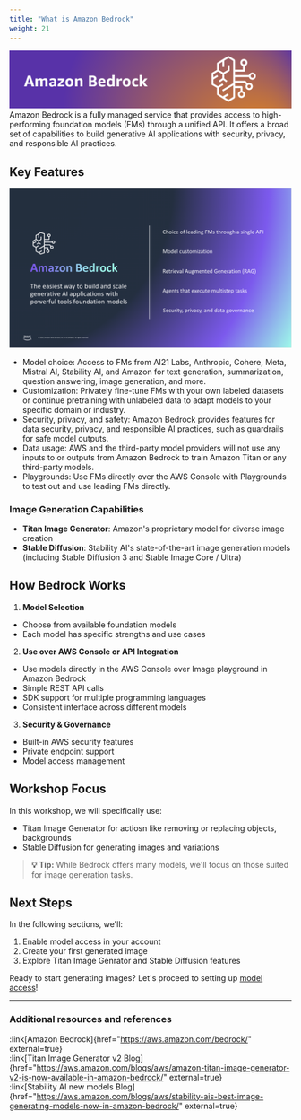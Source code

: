 ```yaml
---
title: "What is Amazon Bedrock"
weight: 21
---
```


![Amazon Bedrock](/static/bedrock/bedrock_banner.png)  
Amazon Bedrock is a fully managed service that provides access to high-performing foundation models (FMs) through a unified API. It offers a broad set of capabilities to build generative AI applications with security, privacy, and responsible AI practices.

## Key Features

![Amazon Bedrock Features](/static/bedrock/bedrock_features.png)  

- Model choice: Access to FMs from AI21 Labs, Anthropic, Cohere, Meta, Mistral AI, Stability AI, and Amazon for text generation, summarization, question answering, image generation, and more.
- Customization: Privately fine-tune FMs with your own labeled datasets or continue pretraining with unlabeled data to adapt models to your specific domain or industry.
- Security, privacy, and safety: Amazon Bedrock provides features for data security, privacy, and responsible AI practices, such as guardrails for safe model outputs.
- Data usage: AWS and the third-party model providers will not use any inputs to or outputs from Amazon Bedrock to train Amazon Titan or any third-party models.
- Playgrounds: Use FMs directly over the AWS Console with Playgrounds to test out and use leading FMs directly.

### Image Generation Capabilities
- **Titan Image Generator**: Amazon's proprietary model for diverse image creation
- **Stable Diffusion**: Stability AI's state-of-the-art image generation models (including Stable Diffusion 3 and Stable Image Core / Ultra)

## How Bedrock Works

1. **Model Selection**
  - Choose from available foundation models
  - Each model has specific strengths and use cases

2. **Use over AWS Console or API Integration**
  - Use models directly in the AWS Console over Image playground in Amazon Bedrock
  - Simple REST API calls
  - SDK support for multiple programming languages
  - Consistent interface across different models

3. **Security & Governance**
  - Built-in AWS security features
  - Private endpoint support
  - Model access management

## Workshop Focus

In this workshop, we will specifically use:
- Titan Image Generator for actiosn like removing or replacing objects, backgrounds 
- Stable Diffusion for generating images and variations

> **💡 Tip:** While Bedrock offers many models, we'll focus on those suited for image generation tasks.

## Next Steps

In the following sections, we'll:
1. Enable model access in your account
2. Create your first generated image
3. Explore Titan Image Genrator and Stable Diffusion features

Ready to start generating images? Let's proceed to setting up [model access](/1-bedrock-introduction//1-model-access)!

---

### Additional resources and references
:link[Amazon Bedrock]{href="https://aws.amazon.com/bedrock/" external=true}  
:link[Titan Image Generator v2 Blog]{href="https://aws.amazon.com/blogs/aws/amazon-titan-image-generator-v2-is-now-available-in-amazon-bedrock/" external=true}  
:link[Stability AI new models Blog]{href="https://aws.amazon.com/blogs/aws/stability-ais-best-image-generating-models-now-in-amazon-bedrock/" external=true}

